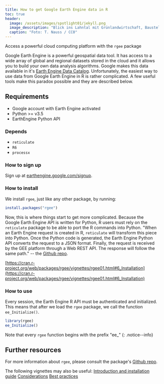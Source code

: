 ```yaml
---
title: How to get Google Earth Engine data in R
toc: true
header:
  image: /assets/images/spotlight01/jekyll.png
  image_description: "Blick ins Lahntal mit Grünlandwirtschaft, Baustelle für Stromtrassen und Regenbogen."
  caption: "Foto: T. Nauss / CC0"
---
```


Access a powerful cloud computing platform with the `rgee` package 

<!--more-->

Google Earth Engine is a powerful geospatial data tool. It has access to a wide array of global and regional datasets stored in the cloud and it allows you to build your own data analysis algorithms. Google makes this data available in it's [Earth Engine Data Catalog](https://developers.google.com/earth-engine/datasets/).
Unfortunately, the easiest way to use data from Google Earth Engine in R is rather complicated. A few useful tools make this paradox possible and they are described below.


## Requirements

* Google account with Earth Engine activated
* Python >= v3.5
* EarthEngine Python API

### Depends

* `reticulate`
* `R6`
* `processx`

### How to sign up
Sign up at [earthengine.google.com/signup](earthengine.google.com/signup).

### How to install
We install `rgee`, just like any other package, by running:
```r
install.packages("rgee")
```
Now, this is where things start to get more complicated. Because the Google Earth Engine API is written for Python, R users must rely on the `reticulate` package to be able to port the R commands into Python. 
"When an Earth Engine request is created in R, `reticulate` will transform this piece into Python. Once the Python code is generated, the Earth Engine Python API converts the request to a JSON format. Finally, the request is received by the GEE platform through a Web REST API. The response will follow the same path." -- the [Github repo](https://github.com/r-spatial/rgee#how-does-rgee-work).

[https://cran.r-project.org/web/packages/rgee/vignettes/rgee01.html#6_Installation](https://cran.r-project.org/web/packages/rgee/vignettes/rgee01.html#6_Installation)

### How to use
Every session, the Earth Engine R API must be authenticated and initialized. This means that after we load the `rgee` package, we call the function `ee_Initialize()`. 

```r
library(rgee)
ee_Initialize()
```

Note that every `rgee` function begins with the prefix "ee_"
{: .notice--info}

## Further resources
For more information about `rgee`, please consult the package's [Github repo](https://github.com/r-spatial/rgee).

The following vignettes may also be useful:
[Introduction and installation guide](https://cran.r-project.org/web/packages/rgee/vignettes/rgee01.html)
[Considerations](https://cran.r-project.org/web/packages/rgee/vignettes/rgee02.html)
[Best practices](https://cran.r-project.org/web/packages/rgee/vignettes/rgee03.html)
